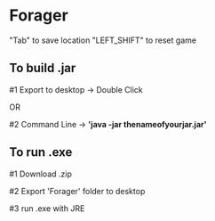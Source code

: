 # Forager

"Tab" to save location
"LEFT_SHIFT" to reset game

## To build .jar

#1 Export to desktop -> Double Click

OR 

#2 Command Line -> **'java -jar thenameofyourjar.jar'**

## To run .exe

#1 Download .zip

#2 Export 'Forager' folder to desktop

#3 run .exe with JRE
